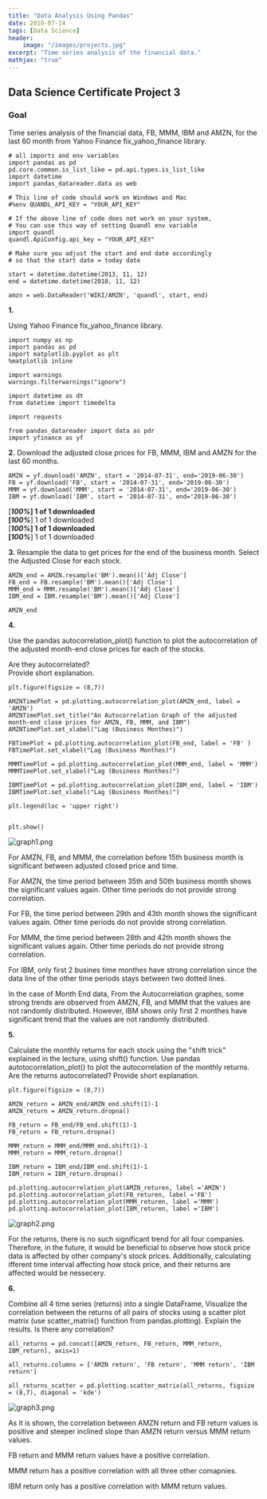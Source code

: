 ```yaml
---
title: "Data Analysis Using Pandas"
date: 2019-07-14
tags: [Data Science]
header:
    image: "/images/projects.jpg"
excerpt: "Time series analysis of the financial data."
mathjax: "true"
---
```


## Data Science Certificate Project 3
### Goal
Time series analysis of the financial data, FB, MMM, IBM and AMZN, for the last 60 month from Yahoo Finance fix_yahoo_finance library.

    # all imports and env variables
    import pandas as pd
    pd.core.common.is_list_like = pd.api.types.is_list_like
    import datetime
    import pandas_datareader.data as web

    # This line of code should work on Windows and Mac
    #%env QUANDL_API_KEY = "YOUR_API_KEY"

    # If the above line of code does not work on your system,
    # You can use this way of setting Quandl env variable
    import quandl
    quandl.ApiConfig.api_key = "YOUR_API_KEY"

    # Make sure you adjust the start and end date accordingly
    # so that the start date = today date

    start = datetime.datetime(2013, 11, 12)
    end = datetime.datetime(2018, 11, 12)

    amzn = web.DataReader('WIKI/AMZN', 'quandl', start, end)

**1.**

Using Yahoo Finance fix_yahoo_finance library.

    import numpy as np
    import pandas as pd
    import matplotlib.pyplot as plt
    %matplotlib inline

    import warnings
    warnings.filterwarnings("ignore")

    import datetime as dt
    from datetime import timedelta

    import requests

    from pandas_datareader import data as pdr
    import yfinance as yf

**2.**
Download the adjusted close prices for FB, MMM, IBM and AMZN for the last 60 months.<br>

    AMZN = yf.download('AMZN', start = '2014-07-31', end='2019-06-30')
    FB = yf.download('FB', start = '2014-07-31', end='2019-06-30')
    MMM = yf.download('MMM', start = '2014-07-31', end='2019-06-30')
    IBM = yf.download('IBM', start = '2014-07-31', end='2019-06-30')

[*********************100%***********************]  1 of 1 downloaded<br>
[*********************100%***********************]  1 of 1 downloaded<br>
[*********************100%***********************]  1 of 1 downloaded<br>
[*********************100%***********************]  1 of 1 downloaded

**3.**
Resample the data to get prices for the end of the business month. Select the Adjusted Close for each stock.

    AMZN_end = AMZN.resample('BM').mean()['Adj Close']
    FB_end = FB.resample('BM').mean()['Adj Close']
    MMM_end = MMM.resample('BM').mean()['Adj Close']
    IBM_end = IBM.resample('BM').mean()['Adj Close']

    AMZN_end

**4.**

Use the pandas autocorrelation_plot() function to plot the autocorrelation of the adjusted month-end close prices 
for each of the stocks.

Are they autocorrelated?<br>
Provide short explanation.

    plt.figure(figsize = (8,7))

    AMZNTimePlot = pd.plotting.autocorrelation_plot(AMZN_end, label = 'AMZN')
    AMZNTimePlot.set_title("An Autocorrelation Graph of the adjusted month-end close prices for AMZN, FB, MMM, and IBM")
    AMZNTimePlot.set_xlabel("Lag (Business Monthes)")

    FBTimePlot = pd.plotting.autocorrelation_plot(FB_end, label = 'FB' )
    FBTimePlot.set_xlabel("Lag (Business Monthes)")

    MMMTimePlot = pd.plotting.autocorrelation_plot(MMM_end, label = 'MMM')
    MMMTimePlot.set_xlabel("Lag (Business Monthes)")

    IBMTimePlot = pd.plotting.autocorrelation_plot(IBM_end, label = 'IBM')
    IBMTimePlot.set_xlabel("Lag (Business Monthes)")

    plt.legend(loc = 'upper right')


    plt.show()

<img src="{{ site.url }}{{ site.baseurl }}/images/graph1.png" alt="graph1.png">

For AMZN, FB, and MMM, the correlation before 15th business month is significant between adjusted closed price and time. 

For AMZN, the time period between 35th and 50th business month shows the significant values again. Other time periods do not
provide strong correlation.

For FB, the time period between 29th and 43th month shows the significant values again. Other time periods do not provide
strong correlation.

For MMM, the time period between 28th and 42th month shows the significant values again. Other time periods do not provide
strong correlation.

For IBM, only first 2 busines time monthes have strong correlation since the data line of the other time periods stays between two 
dotted lines.

In the case of Month End data, From the Autocorrelation graphes, some strong trends are observed from AMZN, FB, and MMM 
that the values are not randomly distributed. However, IBM shows only first 2 monthes have significant trend that the
values are not randomly distributed.

**5.**

Calculate the monthly returns for each stock using the "shift trick" explained in the lecture, using shift() function.
Use pandas autotocorrelation_plot() to plot the autocorrelation of the monthly returns.
Are the returns autocorrelated? Provide short explanation.

    plt.figure(figsize = (8,7))

    AMZN_return = AMZN_end/AMZN_end.shift(1)-1
    AMZN_return = AMZN_return.dropna()

    FB_return = FB_end/FB_end.shift(1)-1
    FB_return = FB_return.dropna()

    MMM_return = MMM_end/MMM_end.shift(1)-1
    MMM_return = MMM_return.dropna()

    IBM_return = IBM_end/IBM_end.shift(1)-1
    IBM_return = IBM_return.dropna()

    pd.plotting.autocorrelation_plot(AMZN_returen, label ='AMZN')
    pd.plotting.autocorrelation_plot(FB_returen, label ='FB')
    pd.plotting.autocorrelation_plot(MMM_returen, label ='MMM')
    pd.plotting.autocorrelation_plot(IBM_returen, label ='IBM')

<img src="{{ site.url }}{{ site.baseurl }}/images/graph2.png" alt="graph2.png">

For the returns, there is no such significant trend for all four companies. Therefore, in the future,
it would be beneficial to observe how stock price data is affected by other company's stock prices.
Additionally, calculating ifferent time interval affecting how stock price, and their returns are 
affected would be nessecery.

**6.**

Combine all 4 time series (returns) into a single DataFrame, 
Visualize the correlation between the returns of all pairs of stocks using a scatter plot matrix 
(use scatter_matrix() function from pandas.plotting). Explain the results. Is there any correlation?

    all_returns = pd.concat([AMZN_return, FB_return, MMM_return, IBM_return], axis=1)

    all_returns.columns = ['AMZN return', 'FB return', 'MMM return', 'IBM return']

    all_returns_scatter = pd.plotting.scatter_matrix(all_returns, figsize = (8,7), diagonal = 'kde')

<img src="{{ site.url }}{{ site.baseurl }}/images/graph3.png" alt="graph3.png">

As it is shown, the correlation between AMZN return and FB return values is positive and steeper 
inclined slope than AMZN return versus MMM return values.

FB return and MMM return values have a positive correlation.

MMM return has a positive correlation with all three other comapnies.

IBM return only has a positive correlation with MMM return values.